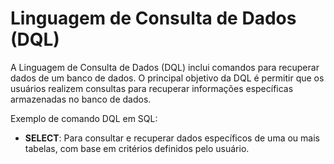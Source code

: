 # Linguagem de Consulta de Dados (DQL)

A Linguagem de Consulta de Dados (DQL) inclui comandos para recuperar dados de um banco de dados. O principal objetivo da DQL é permitir que os usuários realizem consultas para recuperar informações específicas armazenadas no banco de dados.

Exemplo de comando DQL em SQL:

- **SELECT**: Para consultar e recuperar dados específicos de uma ou mais tabelas, com base em critérios definidos pelo usuário.